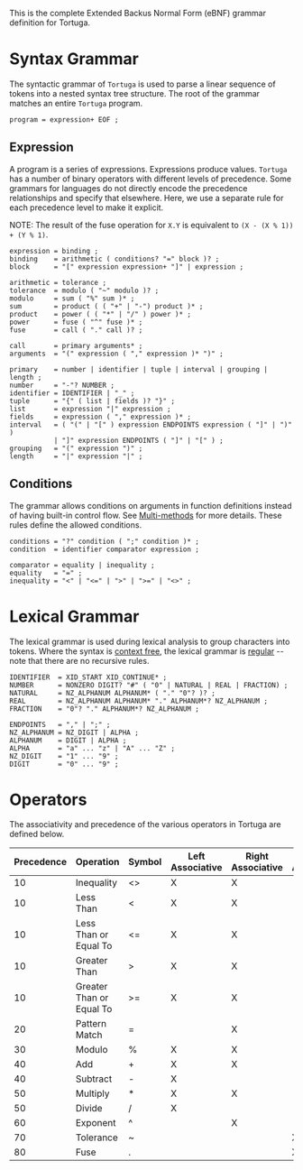 This is the complete Extended Backus Normal Form (eBNF) grammar definition for Tortuga.

# Syntax Grammar
The syntactic grammar of `Tortuga` is used to parse a linear sequence of tokens into a nested syntax tree structure. The root of the grammar matches an entire `Tortuga` program.

```ebnf
program = expression+ EOF ;
```

## Expression
A program is a series of expressions. Expressions produce values. `Tortuga` has a number of binary operators with different levels of precedence. Some grammars for languages do not directly encode the precedence relationships and specify that elsewhere. Here, we use a separate rule for each precedence level to make it explicit.

NOTE: The result of the fuse operation for `X.Y` is equivalent to `(X - (X % 1)) + (Y % 1)`.

```ebnf
expression = binding ;
binding    = arithmetic ( conditions? "=" block )? ;
block      = "[" expression expression+ "]" | expression ;

arithmetic = tolerance ;
tolerance  = modulo ( "~" modulo )? ;
modulo     = sum ( "%" sum )* ;
sum        = product ( ( "+" | "-") product )* ;
product    = power ( ( "*" | "/" ) power )* ;
power      = fuse ( "^" fuse )* ;
fuse       = call ( "." call )? ;

call       = primary arguments* ;
arguments  = "(" expression ( "," expression )* ")" ;

primary    = number | identifier | tuple | interval | grouping | length ; 
number     = "-"? NUMBER ;
identifier = IDENTIFIER | "_" ;
tuple      = "{" ( list | fields )? "}" ;
list       = expression "|" expression ;
fields     = expression ( "," expression )* ;
interval   = ( "(" | "[" ) expression ENDPOINTS expression ( "]" | ")" )
           | "]" expression ENDPOINTS ( "]" | "[" ) ;
grouping   = "(" expression ")" ;
length     = "|" expression "|" ;
```

## Conditions
The grammar allows conditions on arguments in function definitions instead of having built-in control flow. See [Multi-methods](https://en.wikipedia.org/wiki/Multiple_dispatch) for more details. These rules define the allowed conditions.

```ebnf
conditions = "?" condition ( ";" condition )* ;
condition  = identifier comparator expression ;

comparator = equality | inequality ;
equality   = "=" ;
inequality = "<" | "<=" | ">" | ">=" | "<>" ;
```

# Lexical Grammar
The lexical grammar is used during lexical analysis to group characters into tokens. Where the syntax is [context free](https://en.wikipedia.org/wiki/Context-free_grammar), the lexical grammar is [regular](https://en.wikipedia.org/wiki/Regular_grammar) -- note that there are no recursive rules.

```ebnf
IDENTIFIER  = XID_START XID_CONTINUE* ;
NUMBER      = NONZERO DIGIT? "#" ( "0" | NATURAL | REAL | FRACTION) ;
NATURAL     = NZ_ALPHANUM ALPHANUM* ( "." "0"? )? ;
REAL        = NZ_ALPHANUM ALPHANUM* "." ALPHANUM*? NZ_ALPHANUM ;
FRACTION    = "0"? "." ALPHANUM*? NZ_ALPHANUM ;

ENDPOINTS   = "," | ";" ;
NZ_ALPHANUM = NZ_DIGIT | ALPHA ;                
ALPHANUM    = DIGIT | ALPHA ;
ALPHA       = "a" ... "z" | "A" ... "Z" ;
NZ_DIGIT    = "1" ... "9" ;
DIGIT       = "0" ... "9" ;
```

# Operators
The associativity and precedence of the various operators in Tortuga are defined below.

| Precedence | Operation                | Symbol | Left Associative | Right Associative | Non-Associative |
|:-----------|:-------------------------|--------|------------------|-------------------|-----------------|
| 10         | Inequality               | <>     | X                | X                 |                 |
| 10         | Less Than                | <      | X                | X                 |                 |
| 10         | Less Than or Equal To    | <=     | X                | X                 |                 |
| 10         | Greater Than             | >      | X                | X                 |                 |
| 10         | Greater Than or Equal To | >=     | X                | X                 |                 |
| 20         | Pattern Match            | =      |                  | X                 |                 |
| 30         | Modulo                   | %      | X                | X                 |                 |
| 40         | Add                      | +      | X                | X                 |                 |
| 40         | Subtract                 | -      | X                |                   |                 |
| 50         | Multiply                 | *      | X                | X                 |                 |
| 50         | Divide                   | /      | X                |                   |                 |
| 60         | Exponent                 | ^      |                  | X                 |                 |
| 70         | Tolerance                | ~      |                  |                   | X               |
| 80         | Fuse                     | .      |                  |                   | X               |

